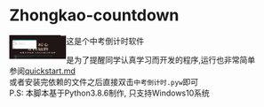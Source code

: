 # Zhongkao-countdown

<img src="examples/实现效果.gif" style="zoom:10%;float:left;" />



这是个中考倒计时软件     
   
是为了提醒同学认真学习而开发的程序,运行也非常简单    
参阅[quickstart.md][1]    
或者安装完依赖的文件之后直接双击```中考倒计时.pyw```即可   
P.S: 本脚本基于Python3.8.6制作, 只支持Windows10系统

[1]: quickstart.md
[实现效果]: examples/实现效果.gif
